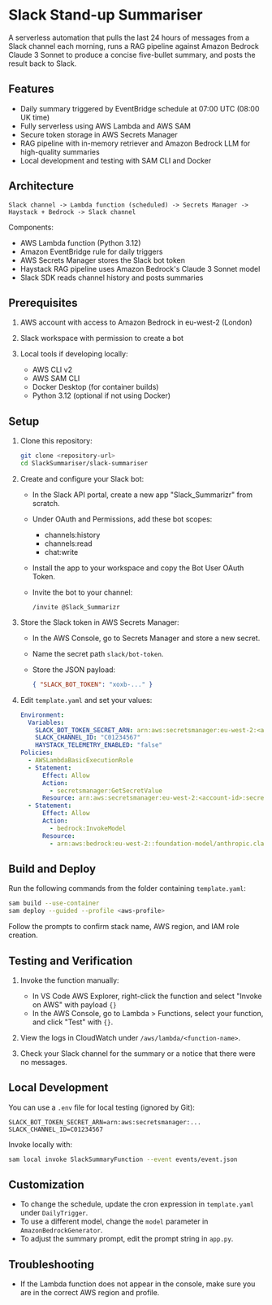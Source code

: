 # Slack Stand-up Summariser

A serverless automation that pulls the last 24 hours of messages from a Slack channel each morning, runs a RAG pipeline against Amazon Bedrock Claude 3 Sonnet to produce a concise five-bullet summary, and posts the result back to Slack.

## Features

* Daily summary triggered by EventBridge schedule at 07:00 UTC (08:00 UK time)
* Fully serverless using AWS Lambda and AWS SAM
* Secure token storage in AWS Secrets Manager
* RAG pipeline with in-memory retriever and Amazon Bedrock LLM for high-quality summaries
* Local development and testing with SAM CLI and Docker

## Architecture

```
Slack channel -> Lambda function (scheduled) -> Secrets Manager -> Haystack + Bedrock -> Slack channel
```

Components:

* AWS Lambda function (Python 3.12)
* Amazon EventBridge rule for daily triggers
* AWS Secrets Manager stores the Slack bot token
* Haystack RAG pipeline uses Amazon Bedrock's Claude 3 Sonnet model
* Slack SDK reads channel history and posts summaries

## Prerequisites

1. AWS account with access to Amazon Bedrock in eu-west-2 (London)
2. Slack workspace with permission to create a bot
3. Local tools if developing locally:

   * AWS CLI v2
   * AWS SAM CLI
   * Docker Desktop (for container builds)
   * Python 3.12 (optional if not using Docker)

## Setup

1. Clone this repository:

   ```bash
   git clone <repository-url>
   cd SlackSummariser/slack-summariser
   ```

2. Create and configure your Slack bot:

   * In the Slack API portal, create a new app "Slack\_Summarizr" from scratch.
   * Under OAuth and Permissions, add these bot scopes:

     * channels\:history
     * channels\:read
     * chat\:write
   * Install the app to your workspace and copy the Bot User OAuth Token.
   * Invite the bot to your channel:

     ```
     /invite @Slack_Summarizr
     ```

3. Store the Slack token in AWS Secrets Manager:

   * In the AWS Console, go to Secrets Manager and store a new secret.
   * Name the secret path `slack/bot-token`.
   * Store the JSON payload:

     ```json
     { "SLACK_BOT_TOKEN": "xoxb-..." }
     ```

4. Edit `template.yaml` and set your values:

   ```yaml
   Environment:
     Variables:
       SLACK_BOT_TOKEN_SECRET_ARN: arn:aws:secretsmanager:eu-west-2:<account-id>:secret:slack/bot-token-<suffix>
       SLACK_CHANNEL_ID: "C01234567"
       HAYSTACK_TELEMETRY_ENABLED: "false"
   Policies:
     - AWSLambdaBasicExecutionRole
     - Statement:
         Effect: Allow
         Action:
           - secretsmanager:GetSecretValue
         Resource: arn:aws:secretsmanager:eu-west-2:<account-id>:secret:slack/bot-token-<suffix>
     - Statement:
         Effect: Allow
         Action:
           - bedrock:InvokeModel
         Resource:
           - arn:aws:bedrock:eu-west-2::foundation-model/anthropic.claude-3-sonnet-20240229-v1:0
   ```

## Build and Deploy

Run the following commands from the folder containing `template.yaml`:

```bash
sam build --use-container
sam deploy --guided --profile <aws-profile>
```

Follow the prompts to confirm stack name, AWS region, and IAM role creation.

## Testing and Verification

1. Invoke the function manually:

   * In VS Code AWS Explorer, right-click the function and select "Invoke on AWS" with payload `{}`
   * In the AWS Console, go to Lambda > Functions, select your function, and click "Test" with `{}`.
2. View the logs in CloudWatch under `/aws/lambda/<function-name>`.
3. Check your Slack channel for the summary or a notice that there were no messages.

## Local Development

You can use a `.env` file for local testing (ignored by Git):

```dotenv
SLACK_BOT_TOKEN_SECRET_ARN=arn:aws:secretsmanager:...
SLACK_CHANNEL_ID=C01234567
```

Invoke locally with:

```bash
sam local invoke SlackSummaryFunction --event events/event.json
```

## Customization

* To change the schedule, update the cron expression in `template.yaml` under `DailyTrigger`.
* To use a different model, change the `model` parameter in `AmazonBedrockGenerator`.
* To adjust the summary prompt, edit the prompt string in `app.py`.

## Troubleshooting

* If the Lambda function does not appear in the console, make sure you are in the correct AWS region and profile.